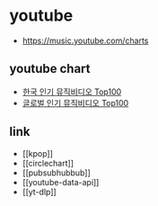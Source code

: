 # youtube
+ https://music.youtube.com/charts

## youtube chart
- [한국 인기 뮤직비디오 Top100](https://www.youtube.com/playlist?list=PL4fGSI1pDJn5S09aId3dUGp40ygUqmPGc)
- [글로벌 인기 뮤직비디오 Top100](https://music.youtube.com/playlist?list=PL4fGSI1pDJn5kI81J1fYWK5eZRl1zJ5kM)

## link
- [[kpop]]
- [[circlechart]]
- [[pubsubhubbub]]
- [[youtube-data-api]]
- [[yt-dlp]]
